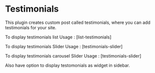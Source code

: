 # Testimonials
This plugin creates custom post called testimonials, where you can add testimonials for your site. 

To display testimonials list
 Usage : 	[list-testimonials]
 
To display testimonials Slider
 Usage : 	[testimonials-slider]
 
To display testimonials carousel Slider
 Usage : 	[testimonials-slider]
 
Also have option to display testomonials as widget in sidebar.

